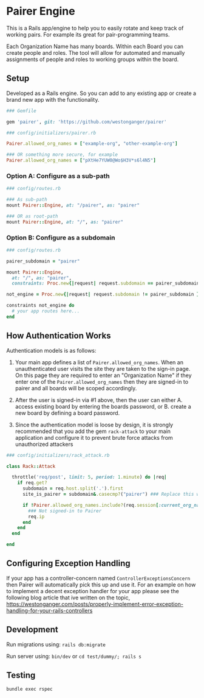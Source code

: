 # Pairer Engine

This is a Rails app/engine to help you to easily rotate and keep track of working pairs. For example its great for pair-programming teams.

Each Organization Name has many boards. Within each Board you can create people and roles. The tool will allow for automated and manually assignments of people and roles to working groups within the board.

## Setup

Developed as a Rails engine. So you can add to any existing app or create a brand new app with the functionality.

```ruby
### Gemfile

gem 'pairer', git: 'https://github.com/westonganger/pairer'
```

```ruby
### config/initializers/pairer.rb

Pairer.allowed_org_names = ["example-org", "other-example-org"]

### OR something more secure, for example
Pairer.allowed_org_names = ["pXtHe7YUW0@Wo$H3V*s6l4N5"]
```

### Option A: Configure as a sub-path

```ruby
### config/routes.rb

### As sub-path
mount Pairer::Engine, at: "/pairer", as: "pairer"

### OR as root-path
mount Pairer::Engine, at: "/", as: "pairer"
```

### Option B: Configure as a subdomain

```ruby
### config/routes.rb

pairer_subdomain = "pairer"

mount Pairer::Engine, 
  at: "/", as: "pairer", 
  constraints: Proc.new{|request| request.subdomain == pairer_subdomain }

not_engine = Proc.new{|request| request.subdomain != pairer_subdomain }

constraints not_engine do
  # your app routes here...
end
```

## How Authentication Works

Authentication models is as follows:

1. Your main app defines a list of `Pairer.allowed_org_names`. When an unauthenticated user visits the site they are taken to the sign-in page. On this page they are required to enter an "Organization Name" if they enter one of the `Pairer.allowed_org_names` then they are signed-in to pairer and all boards will be scoped accordingly.

2. After the user is signed-in via #1 above, then the user can either A. access existing board by entering the boards password, or B. create a new board by defining a board password.

3. Since the authentication model is loose by design, it is strongly recommended that you add the gem `rack-attack` to your main application and configure it to prevent brute force attacks from unauthorized attackers

```ruby
### config/initializers/rack_attack.rb

class Rack::Attack

  throttle('req/post', limit: 5, period: 1.minute) do |req|
    if req.get?
      subdomain = req.host.split('.').first
      site_is_pairer = subdomain&.casecmp?("pairer") ### Replace this with whatever logic is applicable to your app

      if !Pairer.allowed_org_names.include?(req.session[:current_org_name])
        ### Not signed-in to Pairer
        req.ip
      end
    end
  end

end
```

## Configuring Exception Handling

If your app has a controller-concern named `ControllerExceptionsConcern` then Pairer will automatically pick this up and use it. For an example on how to implement a decent exception handler for your app please see the following blog article that ive written on the topic, https://westonganger.com/posts/properly-implement-error-exception-handling-for-your-rails-controllers

## Development

Run migrations using: `rails db:migrate`

Run server using: `bin/dev` or `cd test/dummy/; rails s`

## Testing

```
bundle exec rspec
```
